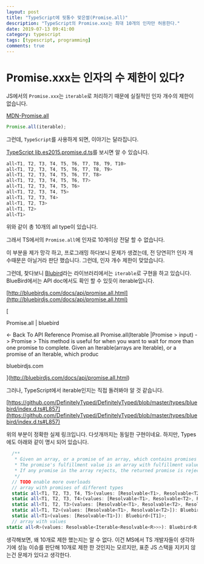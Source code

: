 ```yaml
---
layout: post
title: "TypeScript에 뒷통수 맞은썰(Promise.all)"
description: "TypeScript의 Promise.xxx는 최대 10개의 인자만 허용한다."
date: 2019-07-13 09:41:00
category: typescript
tags: [typescript, programming]
comments: true
---
```


# Promise.xxx는 인자의 수 제한이 있다? 

JS에서의 `Promise.xxx`는 `iterable`로 처리하기 때문에 실질적인 인자 개수의 제한이 없습니다. 

[MDN-Promise.all](https://developer.mozilla.org/ko/docs/Web/JavaScript/Reference/Global_Objects/Promise/all)

```javascript
Promise.all(iterable);
```

그런데, `TypeScript`를 사용하게 되면, 이야기는 달라집니다. 


[TypeScript lib.es2015.promise.d.ts](https://github.com/microsoft/TypeScript/blob/master/lib/lib.es2015.promise.d.ts#L41)를 보시면 알 수 있습니다. 

```typescript
all<T1, T2, T3, T4, T5, T6, T7, T8, T9, T10>
all<T1, T2, T3, T4, T5, T6, T7, T8, T9>
all<T1, T2, T3, T4, T5, T6, T7, T8>
all<T1, T2, T3, T4, T5, T6, T7>
all<T1, T2, T3, T4, T5, T6>
all<T1, T2, T3, T4, T5>
all<T1, T2, T3, T4>
all<T1, T2, T3>
all<T1, T2>
all<T1>
```

위와 같이 총 10개의 all type이 있습니다. 

그래서 TS에서의 `Promise.all`에 인자로 10개이상 전달 할 수 없습니다. 

이 부분을 제가 망각 하고, 프로그래밍 하다보니 문제가 생겼는데, 전 당연히?! 인자 개수때문은 아닐거라 판단 했습니다.
그런데, 인자 개수 제한이 맞았습니다. 

그런데, 찾다보니 [Blubird](http://bluebirdjs.com/docs/getting-started.html)라는 라이브러리에서는 `iterable`로 구현을 하고 있습니다. 
BlueBird에서는 API doc에서도 확인 할 수 있듯이 iterable입니다. 

[http://bluebirdjs.com/docs/api/promise.all.html](http://bluebirdjs.com/docs/api/promise.all.html)

[

Promise.all | bluebird

← Back To API Reference Promise.all Promise.all(Iterable |Promise > input) -> Promise > This method is useful for when you want to wait for more than one promise to complete. Given an Iterable(arrays are Iterable), or a promise of an Iterable, which produc

bluebirdjs.com



](http://bluebirdjs.com/docs/api/promise.all.html)

그러나, TypeScript에서 iterable인지는 직접 돌려봐야 알 것 같습니다. 

[https://github.com/DefinitelyTyped/DefinitelyTyped/blob/master/types/bluebird/index.d.ts#L857](https://github.com/DefinitelyTyped/DefinitelyTyped/blob/master/types/bluebird/index.d.ts#L857)

위의 부분이 정확한 실제 링크입니다. 다섯개까지는 동일한 구현이네요. 하지만, Types에도 아래와 같이 명시 되어 있습니다. 

```typescript
  /**
   * Given an array, or a promise of an array, which contains promises (or a mix of promises and values) return a promise that is fulfilled when all the items in the array are fulfilled.
   * The promise's fulfillment value is an array with fulfillment values at respective positions to the original array.
   * If any promise in the array rejects, the returned promise is rejected with the rejection reason.
   */
  // TODO enable more overloads
  // array with promises of different types
  static all<T1, T2, T3, T4, T5>(values: [Resolvable<T1>, Resolvable<T2>, Resolvable<T3>, Resolvable<T4>, Resolvable<T5>]): Bluebird<[T1, T2, T3, T4, T5]>;
  static all<T1, T2, T3, T4>(values: [Resolvable<T1>, Resolvable<T2>, Resolvable<T3>, Resolvable<T4>]): Bluebird<[T1, T2, T3, T4]>;
  static all<T1, T2, T3>(values: [Resolvable<T1>, Resolvable<T2>, Resolvable<T3>]): Bluebird<[T1, T2, T3]>;
  static all<T1, T2>(values: [Resolvable<T1>, Resolvable<T2>]): Bluebird<[T1, T2]>;
  static all<T1>(values: [Resolvable<T1>]): Bluebird<[T1]>;
  // array with values
static all<R>(values: Resolvable<Iterable<Resolvable<R>>>): Bluebird<R[]>;
```

생각해보면, 왜 10개로 제한 했는지는 알 수 없다. 이건 MS에서 TS 개발자들이 생각하기에 성능 이슈를 판단해 10개로 제한 한 것인지는 모르지만, 표준 JS 스택을 지키지 않는건 문제가 있다고 생각한다.
